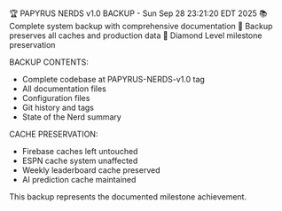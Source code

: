 🏆 PAPYRUS NERDS v1.0 BACKUP - Sun Sep 28 23:21:20 EDT 2025
📚 Complete system backup with comprehensive documentation
🎯 Backup preserves all caches and production data
💎 Diamond Level milestone preservation

BACKUP CONTENTS:
- Complete codebase at PAPYRUS-NERDS-v1.0 tag
- All documentation files
- Configuration files
- Git history and tags
- State of the Nerd summary

CACHE PRESERVATION:
- Firebase caches left untouched
- ESPN cache system unaffected  
- Weekly leaderboard cache preserved
- AI prediction cache maintained

This backup represents the documented milestone achievement.

